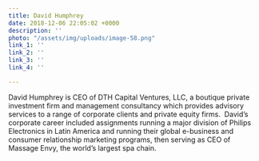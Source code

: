 ```yaml
---
title: David Humphrey
date: 2018-12-06 22:05:02 +0000
description: ''
photo: "/assets/img/uploads/image-58.png"
link_1: ''
link_2: ''
link_3: ''
link_4: ''

---
```

David Humphrey is CEO of DTH Capital Ventures, LLC, a boutique private investment firm and management consultancy which provides advisory services to a range of corporate clients and private equity firms.  David’s corporate career included assignments running a major division of Philips Electronics in Latin America and running their global e-business and consumer relationship marketing programs, then serving as CEO of Massage Envy, the world’s largest spa chain.